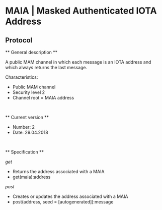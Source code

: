 # MAIA | Masked Authenticated IOTA Address

## Protocol

** General description **

A public MAM channel in which each message is an IOTA address and which always returns the last message.

Characteristics:
- Public MAM channel
- Security level 2
- Channel root = MAIA address

&nbsp;

** Current version **

- Number: 2
- Date: 29.04.2018

&nbsp;

** Specification **

*get*
- Returns the address associated with a MAIA
- get(maia):address

*post*
- Creates or updates the address associated with a MAIA
- post(address, seed = [autogenerated]):message